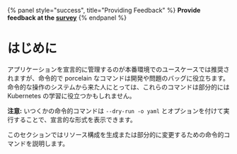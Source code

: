 {% panel style="success", title="Providing Feedback" %}
**Provide feedback at the [survey](https://www.surveymonkey.com/r/JH35X82)**
{% endpanel %}

# はじめに

アプリケーションを宣言的に管理するのが本番環境でのユースケースでは推奨されますが、命令的で porcelain なコマンドは開発や問題のバッグに役立ちます。
命令的な操作のシステムから来た人にとっては、これらのコマンドは部分的には Kubernetes の学習に役立つかもしれません。

**注意:** いつくかの命令的コマンドは `--dry-run -o yaml` とオプションを付けて実行することで、宣言的な形式を表示できます。

このセクションではリソース構成を生成または部分的に変更するための命令的コマンドを説明します。
